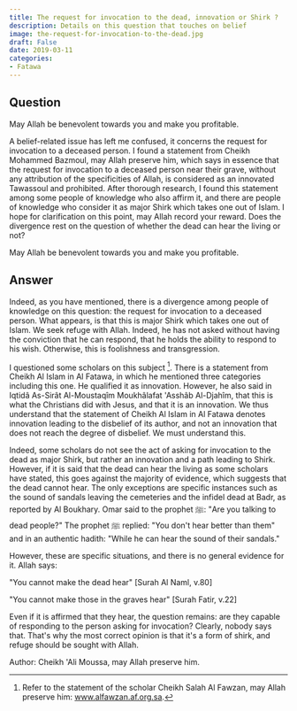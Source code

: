 ```yaml
---
title: The request for invocation to the dead, innovation or Shirk ?
description: Details on this question that touches on belief
image: the-request-for-invocation-to-the-dead.jpg
draft: False
date: 2019-03-11
categories:
- Fatawa
---
```


## Question

May Allah be benevolent towards you and make you profitable.

A belief-related issue has left me confused, it concerns the request for invocation to a
deceased person. I found a statement from Cheikh Mohammed Bazmoul, may Allah preserve him,
which says in essence that the request for invocation to a deceased person near their
grave, without any attribution of the specificities of Allah, is considered as an
innovated Tawassoul and prohibited. After thorough research, I found this statement among
some people of knowledge who also affirm it, and there are people of knowledge who
consider it as major Shirk which takes one out of Islam. I hope for clarification on this
point, may Allah record your reward. Does the divergence rest on the question of whether
the dead can hear the living or not?

May Allah be benevolent towards you and make you profitable.

## Answer

Indeed, as you have mentioned, there is a divergence among people of knowledge on this
question: the request for invocation to a deceased person. What appears, is that this is
major Shirk which takes one out of Islam. We seek refuge with Allah. Indeed, he has not
asked without having the conviction that he can respond, that he holds the ability to
respond to his wish. Otherwise, this is foolishness and transgression.

I questioned some scholars on this subject [^1]. There is a statement from Cheikh Al Islam
in Al Fatawa, in which he mentioned three categories including this one. He qualified it
as innovation. However, he also said in Iqtidâ As-Sirât Al-Moustaqîm Moukhâlafat 'Asshâb
Al-Djahîm, that this is what the Christians did with Jesus, and that it is an innovation.
We thus understand that the statement of Cheikh Al Islam in Al Fatawa denotes innovation
leading to the disbelief of its author, and not an innovation that does not reach the
degree of disbelief. We must understand this.

Indeed, some scholars do not see the act of asking for invocation to the dead as major
Shirk, but rather an innovation and a path leading to Shirk. However, if it is said that
the dead can hear the living as some scholars have stated, this goes against the majority
of evidence, which suggests that the dead cannot hear. The only exceptions are specific
instances such as the sound of sandals leaving the cemeteries and the infidel dead at
Badr, as reported by Al Boukhary. Omar said to the prophet ﷺ: "Are you talking to dead
people?" The prophet ﷺ replied: "You don't hear better than them" and in an authentic
hadith: "While he can hear the sound of their sandals." 

However, these are specific situations, and there is no general evidence for it. Allah 
says: 

"You cannot make the dead hear" [Surah Al Naml, v.80] 

"You cannot make those in the graves hear" [Surah Fatir, v.22]

Even if it is affirmed that they hear, the question remains: are they capable of
responding to the person asking for invocation? Clearly, nobody says that. That's why the
most correct opinion is that it's a form of shirk, and refuge should be sought with
Allah. 

[^1]: Refer to the statement of the scholar Cheikh Salah Al Fawzan, may Allah
preserve him: www.alfawzan.af.org.sa.

Author: Cheikh 'Ali Moussa, may Allah preserve him.